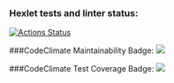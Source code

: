 ### Hexlet tests and linter status:
[![Actions Status](https://github.com/KalendarJr/java-project-61/workflows/hexlet-check/badge.svg)](https://github.com/KalendarJr/java-project-61/actions)

###CodeClimate Maintainability Badge:
<a href="https://codeclimate.com/github/KalendarJr/java-project-61/maintainability"><img src="https://api.codeclimate.com/v1/badges/e74e0870ba18fa9c29e5/maintainability" /></a>

###CodeClimate Test Coverage Badge:
<a href="https://codeclimate.com/github/KalendarJr/java-project-61/test_coverage"><img src="https://api.codeclimate.com/v1/badges/e74e0870ba18fa9c29e5/test_coverage" /></a>

